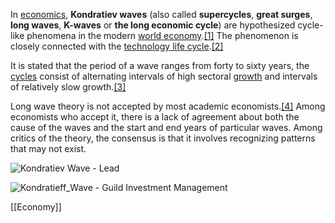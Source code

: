 



In [economics](https://en.wikipedia.org/wiki/Economics "Economics"), **Kondratiev waves** (also called **supercycles**, **great surges**, **long waves**, **K-waves** or **the long economic cycle**) are hypothesized cycle-like phenomena in the modern [world economy](https://en.wikipedia.org/wiki/World_economy).[[1]](https://en.wikipedia.org/wiki/Kondratiev_wave#cite_note-1) The phenomenon is closely connected with the [technology life cycle](https://en.wikipedia.org/wiki/Technology_life_cycle "Technology life cycle").[[2]](https://en.wikipedia.org/wiki/Kondratiev_wave#cite_note-2)

It is stated that the period of a wave ranges from forty to sixty years, the [cycles](https://en.wikipedia.org/wiki/Economic_cycle "Economic cycle") consist of alternating intervals of high sectoral [growth](https://en.wikipedia.org/wiki/Economic_growth "Economic growth") and intervals of relatively slow growth.[[3]](https://en.wikipedia.org/wiki/Kondratiev_wave#cite_note-Kororayev_et_al-3)

Long wave theory is not accepted by most academic economists.[[4]](https://en.wikipedia.org/wiki/Kondratiev_wave#cite_note-4) Among economists who accept it, there is a lack of agreement about both the cause of the waves and the start and end years of particular waves. Among critics of the theory, the consensus is that it involves recognizing patterns that may not exist.






![Kondratiev Wave - Lead](https://external-content.duckduckgo.com/iu/?u=https%3A%2F%2Fleadworklife.com%2Fwp-content%2Fuploads%2F2018%2F09%2F5e-Kondratiev-Wave.png&f=1&nofb=1)






![Kondratieff_Wave - Guild Investment Management](https://external-content.duckduckgo.com/iu/?u=https%3A%2F%2Fwww.guildinvestment.com%2Fwp-content%2Fuploads%2F2015%2F11%2FKondratieff_Wave.jpg&f=1&nofb=1)







[[Economy]]
